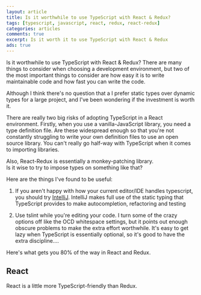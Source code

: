 ```yaml
---
layout: article
title: Is it worthwhile to use TypeScript with React & Redux? 
tags: [typescript, javascript, react, redux, react-redux]
categories: articles
comments: true
excerpt: Is it worth it to use TypeScript with React & Redux
ads: true
---
```


Is it worthwhile to use TypeScript with React & Redux?  There
are many things to consider when choosing a development environment,
but two of the most important things to consider are how easy it
 is to write maintainable code and how fast you can write the code.

Although I think there's no question that a 
I prefer static types over dynamic types for a large project,
and I've been wondering if the investment is worth it.

There are really two big risks of adopting TypeScript in a React
environment.  Firstly, when you use a vanilla-JavaScript library,
you need a type definition file.  Are these widespread enough
so that you're not constantly struggling to write your own 
definition files to use an open source library.  You can't
really go half-way with TypeScript when it comes to importing
libraries.

Also, React-Redux is essentially a monkey-patching library.  
Is it wise to try to impose types on something like that?


Here are the things I've found to be useful:

1) If you aren't happy with how your current editor/IDE handles
typescript, you should try [IntelliJ](https://www.jetbrains.com/idea/).
IntelliJ makes full use of the static typing that TypeScript provides
to make autocompletion, refactoring and testing 

2) Use tslint while you're editing your code.  I turn some of the crazy
  options off like the OCD whitespace settings, but it points out enough
  obscure problems to make the extra effort worthwhile.  It's easy to 
  get lazy when TypeScript is essentially optional, so it's good to have
  the extra discipline....
  
Here's what gets you 80% of the way in React and Redux.
 
## React

React is a little more TypeScript-friendly than Redux.   



